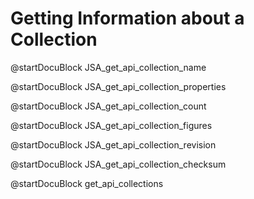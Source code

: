 Getting Information about a Collection
======================================

<!-- js/actions/api-collection.js -->
@startDocuBlock JSA_get_api_collection_name

<!-- js/actions/api-collection.js -->
@startDocuBlock JSA_get_api_collection_properties

<!-- js/actions/api-collection.js -->
@startDocuBlock JSA_get_api_collection_count

<!-- js/actions/api-collection.js -->
@startDocuBlock JSA_get_api_collection_figures

<!-- js/actions/api-collection.js -->
@startDocuBlock JSA_get_api_collection_revision

<!-- js/actions/api-collection.js -->
@startDocuBlock JSA_get_api_collection_checksum

<!-- js/actions/api-collection.js -->
@startDocuBlock get_api_collections